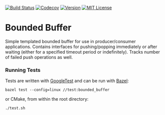[![Build Status][travis-badge]][travis-url]
[![Codecov][codecov-badge]][codecov-url]
[![Version][version-badge]](version-url)
[![MIT License][license-badge]](LICENSE.md)

# Bounded Buffer

Simple templated bounded buffer for use in producer/consumer applications.
Contains interfaces for pushing/popping immediately or after waiting (either
for a specified timeout period or indefinitely). Tracks number of failed push
operations as well.

### Running Tests

Tests are written with [GoogleTest](https://github.com/google/googletest) and
can be run with [Bazel](https://bazel.build/):

`bazel test --config=linux //test:bounded_buffer`

or CMake, from within the root directory:

`./test.sh`

[travis-badge]: https://travis-ci.com/jdtaylor7/bounded_buffer.svg?branch=master
[travis-url]: https://travis-ci.com/jdtaylor7/bounded_buffer
[codecov-badge]: https://codecov.io/gh/jdtaylor7/bounded_buffer/coverage.svg?branch=master
[codecov-url]: https://codecov.io/gh/jdtaylor7/bounded_buffer
[version-badge]: https://img.shields.io/github/release/jdtaylor7/bounded_buffer.svg
[version-url]: https://github.com/jdtaylor7/bounded_buffer/releases
[license-badge]: https://img.shields.io/badge/license-MIT-007EC7.svg

